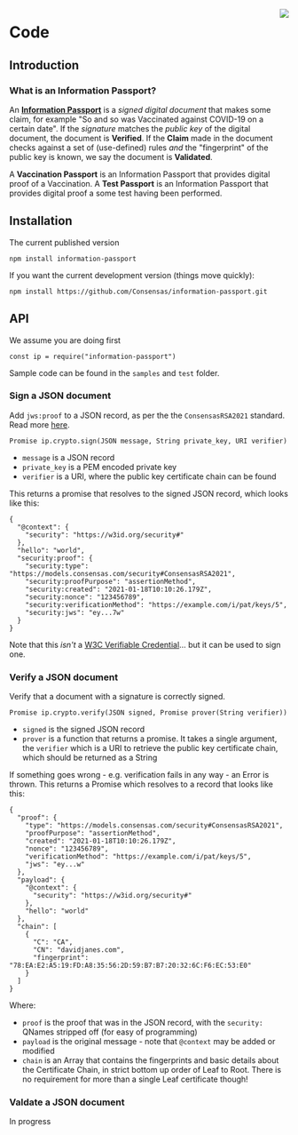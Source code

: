 <a href="https://github.com/Consensas/information-passport/tree/main/docs"><img src="https://consensas-aws.s3.amazonaws.com/icons/passports-github.png" align="right" /></a>

# Code

## Introduction
### What is an Information Passport?
An **[Information Passport](https://github.com/Consensas/information-passport/tree/main/docs#information-passport)** 
is a _signed digital document_ that makes some claim,
for example "So and so was Vaccinated against COVID-19 on a certain date".
If the _signature_ matches the _public key_ of the digital document, the
document is **Verified**.
If the **Claim** made in the document checks against a set of (use-defined) rules
_and_ the "fingerprint" of the public key is known, we say the document is
**Validated**.

A **Vaccination Passport** is an Information Passport that 
provides digital proof of a Vaccination.
A **Test Passport** is an Information Passport that provides
digital proof a some test having been performed.


## Installation

The current published version

    npm install information-passport

If you want the current development version 
(things move quickly):

    npm install https://github.com/Consensas/information-passport.git

## API

We assume you are doing first

    const ip = require("information-passport")

Sample code can be found in the `samples` and `test` folder.

### Sign a JSON document

Add `jws:proof` to a JSON record, as per the 
the `ConsensasRSA2021` standard.
Read more [here](QCompacted.md).

    Promise ip.crypto.sign(JSON message, String private_key, URI verifier)

* `message` is a JSON record
* `private_key` is a PEM encoded private key
* `verifier` is a URI, where the public key certificate chain can be found

This returns a promise that resolves to the signed JSON record, which
looks like this:

    {
      "@context": {
        "security": "https://w3id.org/security#"
      },
      "hello": "world",
      "security:proof": {
        "security:type": "https://models.consensas.com/security#ConsensasRSA2021",
        "security:proofPurpose": "assertionMethod",
        "security:created": "2021-01-18T10:10:26.179Z",
        "security:nonce": "123456789",
        "security:verificationMethod": "https://example.com/i/pat/keys/5",
        "security:jws": "ey...7w"
      }
    }

Note that this _isn't_ a [W3C Verifiable Credential](https://www.w3.org/TR/vc-data-model/)… 
but it can be used to sign one.

### Verify a JSON document

Verify that a document with a signature is correctly signed.

    Promise ip.crypto.verify(JSON signed, Promise prover(String verifier))

* `signed` is the signed JSON record
* `prover` is a function that returns a promise.
  It takes a single argument, the `verifier` which is 
  a URI to retrieve the public key certificate chain,
  which should be returned as a String

If something goes wrong - e.g. verification fails in any way - an Error is thrown.
This returns a Promise which resolves to a record that looks like this:

    {
      "proof": {
        "type": "https://models.consensas.com/security#ConsensasRSA2021",
        "proofPurpose": "assertionMethod",
        "created": "2021-01-18T10:10:26.179Z",
        "nonce": "123456789",
        "verificationMethod": "https://example.com/i/pat/keys/5",
        "jws": "ey...w"
      },
      "payload": {
        "@context": {
          "security": "https://w3id.org/security#"
        },
        "hello": "world"
      },
      "chain": [
        {
          "C": "CA",
          "CN": "davidjanes.com",
          "fingerprint": "78:EA:E2:A5:19:FD:A8:35:56:2D:59:B7:B7:20:32:6C:F6:EC:53:E0"
        }
      ]
    }

Where:

* `proof` is the proof that was in the JSON record, with the `security:` 
  QNames stripped off (for easy of programming)
* `payload` is the original message - note that `@context` may be 
  added or modified
* `chain` is an Array that contains the fingerprints and basic details
  about the Certificate Chain, in strict bottom up order of Leaf
  to Root. There is no requirement for more than a single Leaf certificate
  though!


### Valdate a JSON document

In progress
